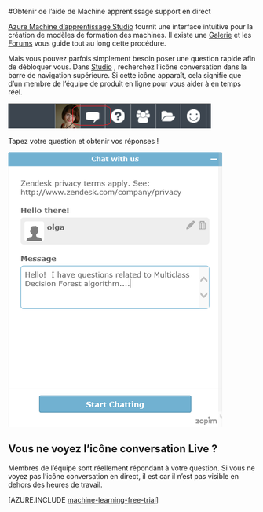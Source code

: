 <properties 
    pageTitle="Obtenir de l’aide de Machine apprentissage support en direct | Microsoft Azure" 
    description="Obtenir de l’aide en temps réel d’apprentissage automatique dans le cloud avec la fonctionnalité de support en direct." 
    services="machine-learning" 
    documentationCenter="" 
    authors="garyericson" 
    manager="opapel" 
    editor="cgronlun"/>
<tags 
    ms.service="machine-learning" 
    ms.workload="data-services" 
    ms.tgt_pltfrm="na" 
    ms.devlang="na" 
    ms.topic="article" 
    ms.date="09/29/2016" 
    ms.author="garye"/>
#<a name="get-help-from-machine-learning-live-chat-support"></a>Obtenir de l’aide de Machine apprentissage support en direct

[Azure Machine d’apprentissage Studio](machine-learning-what-is-ml-studio.md) fournit une interface intuitive pour la création de modèles de formation des machines. Il existe une [Galerie](machine-learning-gallery-how-to-use-contribute-publish.md) et les [Forums](https://social.msdn.microsoft.com/forums/azure/home?forum=MachineLearning) vous guide tout au long cette procédure. 

Mais vous pouvez parfois simplement besoin poser une question rapide afin de débloquer vous. Dans [Studio](machine-learning-what-is-ml-studio.md) , recherchez l’icône conversation dans la barre de navigation supérieure.  Si cette icône apparaît, cela signifie que d’un membre de l’équipe de produit en ligne pour vous aider à en temps réel.

![Conversation ML Azure](./media/machine-learning-live-chat/AzureMLChatNavBar.png)

Tapez votre question et obtenir vos réponses !

![Boîte de dialogue conversation ML Azure](./media/machine-learning-live-chat/AzureMLChat.png)

## <a name="dont-see-the-live-chat-icon"></a>Vous ne voyez l’icône conversation Live ?
Membres de l’équipe sont réellement répondant à votre question. Si vous ne voyez pas l’icône conversation en direct, il est car il n’est pas visible en dehors des heures de travail. 

[AZURE.INCLUDE [machine-learning-free-trial](../../includes/machine-learning-free-trial.md)] 
